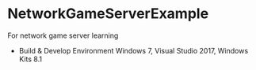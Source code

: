 # NetworkGameServerExample
For network game server learning


 - Build & Develop Environment
 Windows 7, Visual Studio 2017, Windows Kits 8.1
